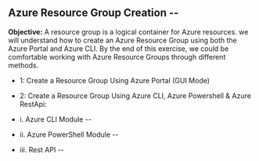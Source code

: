## Azure Resource Group Creation --

**Objective:** A resource group is a logical container for Azure resources. we will understand how to create an Azure Resource Group using both the Azure Portal and Azure CLI. By the end of this exercise, we could be comfortable working with Azure Resource Groups through different methods.

- 1: Create a Resource Group Using Azure Portal (GUI Mode)

- 2: Create a Resource Group Using Azure CLI, Azure Powershell & Azure RestApi:

- i. Azure CLI Module --

- ii. Azure PowerShell Module --

- iii. Rest API --









